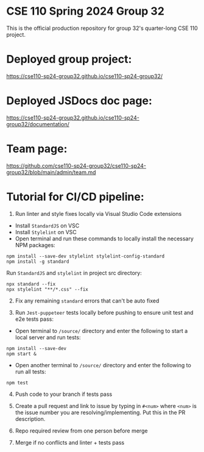 # CSE 110 Spring 2024 Group 32
This is the official production repository for group 32's quarter-long CSE 110 project.

# Deployed group project:
https://cse110-sp24-group32.github.io/cse110-sp24-group32/

# Deployed JSDocs doc page:
https://cse110-sp24-group32.github.io/cse110-sp24-group32/documentation/

# Team page: 
https://github.com/cse110-sp24-group32/cse110-sp24-group32/blob/main/admin/team.md

# Tutorial for CI/CD pipeline:

1. Run linter and style fixes locally via Visual Studio Code extensions
- Install `StandardJS` on VSC 
- Install `Stylelint` on VSC
- Open terminal and run these commands to locally install the necessary NPM packages:
```
npm install --save-dev stylelint stylelint-config-standard
npm install -g standard
```

Run `StandardJS` and `stylelint` in project src directory:
```
npx standard --fix
npx stylelint "**/*.css" --fix
```

2. Fix any remaining `standard` errors that can't be auto fixed

3. Run `Jest-puppeteer` tests locally before pushing to ensure unit test and e2e tests pass:
- Open terminal to `/source/` directory and enter the following to start a local server and run tests:
```
npm install --save-dev
npm start &
```
- Open another terminal to `/source/` directory and enter the following to run all tests:
```
npm test
```

4. Push code to your branch if tests pass

5. Create a pull request and link to issue by typing in ` #<num> ` where `<num>` is the issue number you are resolving/implementing. Put this in the PR description.

6. Repo required review from one person before merge

7. Merge if no conflicts and linter + tests pass



